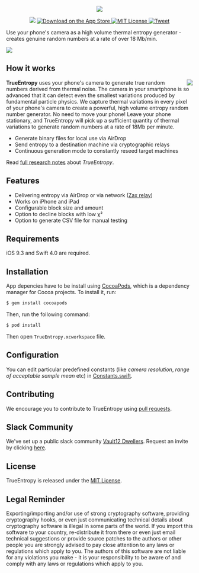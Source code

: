 <p align="center">
    <a href="https://itunes.apple.com/us/app/trueentropy/id1299321174">
        <img src="https://i.imgur.com/FjhSNLm.png">
    </a>
</p>

<p align="center">
    <img src="https://img.shields.io/badge/Swift-4.0-blue.svg" />
    <a href="https://itunes.apple.com/us/app/trueentropy/id1299321174">
        <img src="https://img.shields.io/itunes/v/1299321174.svg" alt="Download on the App Store" />
    </a>
    <a href="https://opensource.org/licenses/MIT">
      <img src="https://img.shields.io/badge/License-MIT-blue.svg" alt="MIT License" />
    </a>
    <a href="https://twitter.com/intent/tweet?text=How%20to%20get%20true%20randomness%20from%20your%20Apple%20device%20with%20particle%20physics%20and%20thermal%20entropy&url=https://medium.com/vault12&via=_vault12_&hashtags=crypto,ios,entropy">
      <img src="https://img.shields.io/twitter/url/http/shields.io.svg?style=social" alt="Tweet" />
    </a>
</p>

Use your phone's camera as a high volume thermal entropy generator - creates genuine random numbers at a rate of over 18 Mb/min.

[<img src="https://developer.apple.com/app-store/marketing/guidelines/images/badge-download-on-the-app-store.svg">](https://itunes.apple.com/us/app/trueentropy/id1299321174)

## How it works

<img src="https://i.imgur.com/6860cMn.gif" align="right">

**TrueEntropy** uses your phone's camera to generate true random numbers derived from thermal noise. The camera in your smartphone is so advanced that it can detect even the smallest variations produced by fundamental particle physics. We capture thermal variations in every pixel of your phone's camera to create a powerful, high volume entropy random number generator. No need to move your phone! Leave your phone stationary, and TrueEntropy will pick up a sufficient quantity of thermal variations to generate random numbers at a rate of 18Mb per minute.

* Generate binary files for local use via AirDrop
* Send entropy to a destination machine via cryptographic relays
* Continuous generation mode to constantly reseed target machines

Read [full research notes](https://medium.com/vault12/how-to-get-true-randomness-from-your-apple-device-with-particle-physics-and-thermal-entropy-a9d47ca80c9b) about *TrueEntropy*.

## Features

* Delivering entropy via AirDrop or via network ([Zax relay](https://github.com/vault12/zax))
* Works on iPhone and iPad
* Configurable block size and amount
* Option to decline blocks with low χ²
* Option to generate CSV file for manual testing

## Requirements
iOS 9.3 and Swift 4.0 are required.

## Installation

App depencies have to be install using [CocoaPods](http://cocoapods.org), which is a dependency manager for Cocoa projects. To install it, run:

```bash
$ gem install cocoapods
```

Then, run the following command:

```bash
$ pod install
```

Then open `TrueEntropy.xcworkspace` file.

## Configuration

You can edit particular predefined constants (like *camera resolution*, *range of acceptable sample mean* etc) in [Constants.swift](TrueEntropy/Constants.swift).

## Contributing
We encourage you to contribute to TrueEntropy using [pull requests](https://github.com/vault12/TrueEntropy/pulls).

## Slack Community
We've set up a public slack community [Vault12 Dwellers](https://vault12dwellers.slack.com/). Request an invite by clicking [here](https://slack.vault12.com/).

## License
TrueEntropy is released under the [MIT License](http://opensource.org/licenses/MIT).

## Legal Reminder
Exporting/importing and/or use of strong cryptography software, providing cryptography hooks, or even just communicating technical details about cryptography software is illegal in some parts of the world. If you import this software to your country, re-distribute it from there or even just email technical suggestions or provide source patches to the authors or other people you are strongly advised to pay close attention to any laws or regulations which apply to you. The authors of this software are not liable for any violations you make - it is your responsibility to be aware of and comply with any laws or regulations which apply to you.

